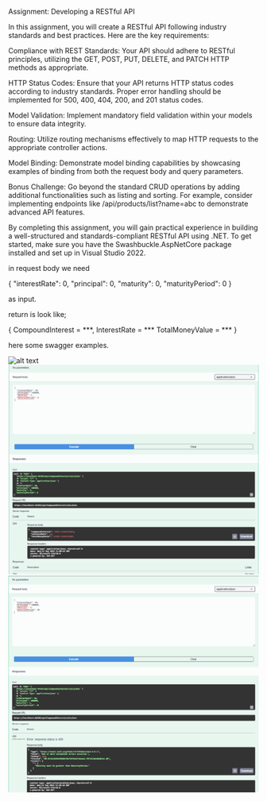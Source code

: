 Assignment: Developing a RESTful API

In this assignment, you will create a RESTful API following industry standards and best practices. Here are the key requirements:

Compliance with REST Standards: Your API should adhere to RESTful principles, utilizing the GET, POST, PUT, DELETE, and PATCH HTTP methods as appropriate.

HTTP Status Codes: Ensure that your API returns HTTP status codes according to industry standards. Proper error handling should be implemented for 500, 400, 404, 200, and 201 status codes.

Model Validation: Implement mandatory field validation within your models to ensure data integrity.

Routing: Utilize routing mechanisms effectively to map HTTP requests to the appropriate controller actions.

Model Binding: Demonstrate model binding capabilities by showcasing examples of binding from both the request body and query parameters.

Bonus Challenge: Go beyond the standard CRUD operations by adding additional functionalities such as listing and sorting. For example, consider implementing endpoints like /api/products/list?name=abc to demonstrate advanced API features.

By completing this assignment, you will gain practical experience in building a well-structured and standards-compliant RESTful API using .NET. To get started, make sure you have the Swashbuckle.AspNetCore package installed and set up in Visual Studio 2022.


in request body we need 

{
  "interestRate": 0,
  "principal": 0,
  "maturity": 0,
  "maturityPeriod": 0
}

as input.

return is look like;

{
    CompoundInterest = ***,
    InterestRate = ***
    TotalMoneyValue = ***
}

here some swagger examples.

![alt text]([https://raw.githubusercontent.com/uhuddurmus/Vakifbank-Week-1/main/1.png](https://raw.githubusercontent.com/uhuddurmus/Vakifbank-Week-1/main/1png.png))
![alt text](https://raw.githubusercontent.com/uhuddurmus/Vakifbank-Week-1/main/2.png)
![alt text](https://raw.githubusercontent.com/uhuddurmus/Vakifbank-Week-1/main/3.png)
